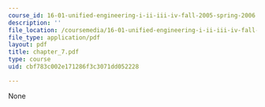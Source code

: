 ```yaml
---
course_id: 16-01-unified-engineering-i-ii-iii-iv-fall-2005-spring-2006
description: ''
file_location: /coursemedia/16-01-unified-engineering-i-ii-iii-iv-fall-2005-spring-2006/cbf783c002e171286f3c3071dd052228_chapter_7.pdf
file_type: application/pdf
layout: pdf
title: chapter_7.pdf
type: course
uid: cbf783c002e171286f3c3071dd052228

---
```

None
